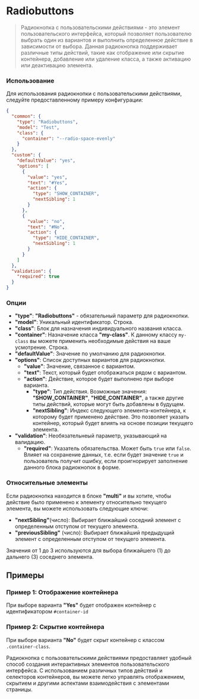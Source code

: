 # Radiobuttons

> Радиокнопка с пользовательскими действиями - это элемент пользовательского интерфейса, который позволяет пользователю выбрать один из вариантов и выполнить определенное действие в зависимости от выбора. Данная радиокнопка поддерживает различные типы действий, такие как отображение или скрытие контейнера, добавление или удаление класса, а также активацию или деактивацию элемента.

### Использование

Для использования радиокнопки с пользовательскими действиями, следуйте предоставленному примеру конфигурации:

``` json
{
  "common": {
    "type": "Radiobuttons",
    "model": "Test",
    "class": {
      "container": "--radio-space-evenly"
    }
  },
  "custom": {
	"defaultValue": "yes",
	"options": [
      {
        "value": "yes",
        "text": "#Yes",
        "action": {
          "type": "SHOW_CONTAINER",
          "nextSibling": 1
        }
      },
      {
        "value": "no",
        "text": "#No",
        "action": {
          "type": "HIDE_CONTAINER",
          "nextSibling": 1
        }
      }
	]
  },
  "validation": {
    "required": true
  }
}
```

### Опции

- **"type"**: **"Radiobuttons"** - обязательный параметр для радиокнопки.
- **"model"**: Уникальный идентификатор. Строка.
- **"class"**: Блок для назначения индивидуального названия класса.
- **"container"**: Назначение класса **"my-class"**. К данному классу `my-class` вы можете применить необходимые действия на ваше усмотрение. Строка.
- **"defaultValue"**: Значение по умолчанию для радиокнопки.
- **"options"**: Список доступных вариантов для радиокнопки.
  - **"value"**: Значение, связанное с вариантом.
  - **"text"**: Текст, который будет отображаться рядом с вариантом.
  - **"action"**: Действие, которое будет выполнено при выборе варианта.
    - **"type"**: Тип действия. Возможные значения: **"SHOW_CONTAINER"**, **"HIDE_CONTAINER"**, а также другие типы действий, которые могут быть добавлены в будущем.
    - **"nextSibling"**: Индекс следующего элемента-контейнера, к которому будет применено действие. Это позволяет указать контейнер, который будет влиять на основе позиции текущего элемента. 
- **"validation"**: Необязательнеый параметр, указывающий на валидацию.
  - **"required"**: Указатель обязательства. Может быть `true` или `false`. Влияет на сохранение данных, т.е. если будет значение `true` и пользователь получит ошибку, если проигнорирует заполнение данного блока радиокнопок в форме.

### Относительные элементы

Если радиокнопка находится в блоке **"multi"** и вы хотите, чтобы действие было применено к элементу относительно текущего элемента, вы можете использовать следующие ключи:

- **"nextSibling"**(число): Выбирает ближайший соседний элемент с определенным отступом от текущего элемента.
- **"previousSibling"** (число): Выбирает ближайший предыдущий элемент с определенным отступом от текущего элемента.

Значения от 1 до 3 используются для выбора ближайшего (1) до дальнего (3) соседнего элемента.

## Примеры

### Пример 1: Отображение контейнера

При выборе варианта **"Yes"** будет отображен контейнер с идентификатором `#container-id`

### Пример 2: Скрытие контейнера

При выборе варианта **"No"** будет скрыт контейнер с классом `.container-class`.

Радиокнопка с пользовательскими действиями предоставляет удобный способ создания интерактивных элементов пользовательского интерфейса. С использованием различных типов действий и селекторов контейнеров, вы можете легко управлять отображением, скрытием и другими аспектами взаимодействия с элементами страницы.
